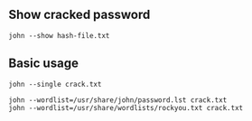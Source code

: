 ## Show cracked password
```
john --show hash-file.txt
```
## Basic usage
```
john --single crack.txt
```
```
john --wordlist=/usr/share/john/password.lst crack.txt
john --wordlist=/usr/share/wordlists/rockyou.txt crack.txt
```
